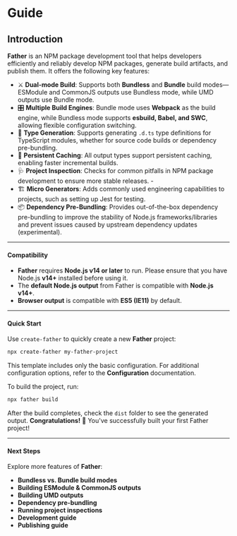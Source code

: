 # Guide

## Introduction

**Father** is an NPM package development tool that helps developers efficiently and reliably develop NPM packages, generate build artifacts, and publish them. It offers the following key features:  

- ⚔️ **Dual-mode Build**: Supports both **Bundless** and **Bundle** build modes—ESModule and CommonJS outputs use Bundless mode, while UMD outputs use Bundle mode.  
- 🎛 **Multiple Build Engines**: Bundle mode uses **Webpack** as the build engine, while Bundless mode supports **esbuild, Babel, and SWC**, allowing flexible configuration switching.  
- 🔖 **Type Generation**: Supports generating `.d.ts` type definitions for TypeScript modules, whether for source code builds or dependency pre-bundling.  
- 🚀 **Persistent Caching**: All output types support persistent caching, enabling faster incremental builds.  
- 🩺 **Project Inspection**: Checks for common pitfalls in NPM package development to ensure more stable releases.  - 
- 🏗 **Micro Generators**: Adds commonly used engineering capabilities to projects, such as setting up Jest for testing.  
- 📦 **Dependency Pre-Bundling**: Provides out-of-the-box dependency pre-bundling to improve the stability of Node.js frameworks/libraries and prevent issues caused by upstream dependency updates (experimental).  

---

#### **Compatibility**  

- **Father** requires **Node.js v14 or later** to run. Please ensure that you have Node.js **v14+** installed before using it.  
- The **default Node.js output** from Father is compatible with **Node.js v14+**.  
- **Browser output** is compatible with **ES5 (IE11)** by default.  

---

#### **Quick Start**  

Use `create-father` to quickly create a new **Father** project:  

```sh
npx create-father my-father-project
```  

This template includes only the basic configuration. For additional configuration options, refer to the **Configuration** documentation.  

To build the project, run:  

```sh
npx father build
```  

After the build completes, check the `dist` folder to see the generated output. **Congratulations!** 🎉 You've successfully built your first Father project!  

---

#### **Next Steps**  

Explore more features of **Father**:  
- **Bundless vs. Bundle build modes**  
- **Building ESModule & CommonJS outputs**  
- **Building UMD outputs**  
- **Dependency pre-bundling**  
- **Running project inspections**  
- **Development guide**  
- **Publishing guide**  
